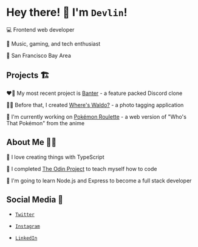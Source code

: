 # Hey there! 👋 I'm `Devlin`!

💻 Frontend web developer

👤 Music, gaming, and tech enthusiast

📍 San Francisco Bay Area

## Projects 🏗️

❤️‍🔥 My most recent project is [Banter](https://github.com/DevlinRocha/banter) - a feature packed Discord clone

👨‍💻 Before that, I created [Where's Waldo?](https://devlinrocha.github.io/wheres-waldo/#/) - a photo tagging application

👀 I'm currently working on [Pokémon Roulette](https://github.com/DevlinRocha/pokemon-roulette) - a web version of "Who's That Pokémon" from the anime

## About Me 🙋‍♂

💞 I love creating things with TypeScript

🚀 I completed [The Odin Project](https://www.theodinproject.com/) to teach myself how to code

🌱 I'm going to learn Node.js and Express to become a full stack developer

## Social Media 💬

- [`Twitter`](https://twitter.com/DevlinRocha)

- [`Instagram`](https://www.instagram.com/devlinrocha/)

- [`LinkedIn`](https://www.linkedin.com/in/devlinrocha/)


<!--
**DevlinRocha/DevlinRocha** is a ✨ _special_ ✨ repository because its `README.md` (this file) appears on your GitHub profile.

Here are some ideas to get you started:

- 🔭 I’m currently working on ...
- 🌱 I’m currently learning ...
- 👯 I’m looking to collaborate on ...
- 🤔 I’m looking for help with ...
- 💬 Ask me about ...
- 📫 How to reach me: ...
- 😄 Pronouns: ...
- ⚡ Fun fact: ...
-->
